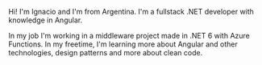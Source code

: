 Hi! I'm Ignacio and I'm from Argentina.
I'm a fullstack .NET developer with knowledge in Angular.

In my job I'm working in a middleware project made in .NET 6 with Azure Functions.
In my freetime, I'm learning more about Angular and other technologies, design patterns and more about clean code.
